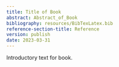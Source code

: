 ```yaml
---
title: Title of Book 
abstract: Abstract_of_Book 
bibliography: resources/BibTexLatex.bib
reference-section-title: Reference
version: publish
date: 2023-03-31
---
```


Introductory text for book. 

